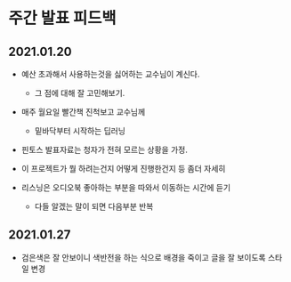 # 주간 발표 피드백

## 2021.01.20

* 예산 초과해서 사용하는것을 싫어하는 교수님이 계신다.
    * 그 점에 대해 잘 고민해보기.

* 매주 월요일 빨간책 진척보고 교수님께
    * 밑바닥부터 시작하는 딥러닝

* 핀토스 발표자료는 청자가 전혀 모르는 상황을 가정.
* 이 프로젝트가 뭘 하려는건지 어떻게 진행한건지 등 좀더 자세히

* 리스닝은 오디오북 좋아하는 부분을 따와서 이동하는 시간에 듣기
    * 다들 알겠는 말이 되면 다음부분 반복

## 2021.01.27

* 검은색은 잘 안보이니 색반전을 하는 식으로 배경을 죽이고 글을 잘 보이도록 스타일 변경

